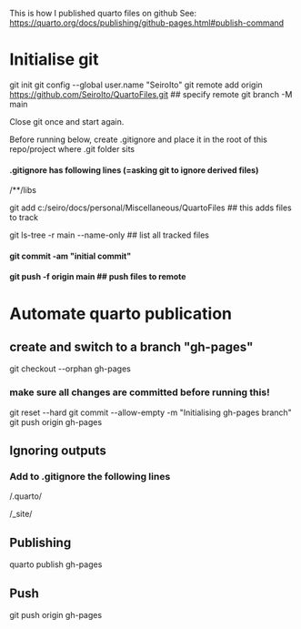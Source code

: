 This is how I published quarto files on github
See: https://quarto.org/docs/publishing/github-pages.html#publish-command


# Initialise git
git init
git config --global user.name "SeiroIto"
git remote add origin https://github.com/SeiroIto/QuartoFiles.git  ## specify remote
git branch -M main

Close git once and start again. 

Before running below, create .gitignore and place it in the root of this repo/project where .git folder sits
#### .gitignore has following lines (=asking git to ignore derived files)

/**/libs


git add c:/seiro/docs/personal/Miscellaneous/QuartoFiles   ## this adds files to track

git ls-tree -r main --name-only ## list all tracked files

#### git commit -am "initial commit"
#### git push -f origin main  ## push files to remote



# Automate quarto publication

## create and switch to a branch "gh-pages"
git checkout --orphan gh-pages 
### make sure all changes are committed before running this!
git reset --hard 
git commit --allow-empty -m "Initialising gh-pages branch"
git push origin gh-pages

## Ignoring outputs

### Add to .gitignore the following lines

/.quarto/  

/_site/  

## Publishing

quarto publish gh-pages

## Push

git push origin gh-pages

